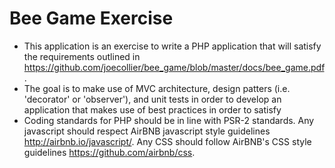 # Bee Game Exercise

- This application is an exercise to write a PHP application that will satisfy the requirements outlined in https://github.com/joecollier/bee_game/blob/master/docs/bee_game.pdf.
- The goal is to make use of MVC architecture, design patters (i.e. 'decorator' or 'observer'), and unit tests in order to develop an application that makes use of best practices in order to satisfy
- Coding standards for PHP should be in line with PSR-2 standards. Any javascript should respect AirBNB javascript style guidelines http://airbnb.io/javascript/. Any CSS should follow AirBNB's CSS style guidelines https://github.com/airbnb/css.